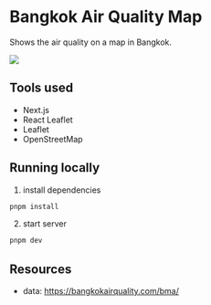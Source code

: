 # Bangkok Air Quality Map

Shows the air quality on a map in Bangkok.

![](./docs/assets/preview.png)

## Tools used

- Next.js
- React Leaflet
- Leaflet
- OpenStreetMap

## Running locally

1. install dependencies

```bash
pnpm install
```

2. start server

```bash
pnpm dev
```

## Resources

- data: https://bangkokairquality.com/bma/
